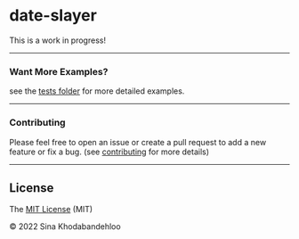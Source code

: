 # **date-slayer**
<!-- ![npm](https://img.shields.io/npm/v/date-slayer?color=%23b8860b&style=flat-square) -->
<!-- ![license](https://img.shields.io/npm/l/date-slayer?color=red&style=flat-square) -->
<!-- ![tests](https://img.shields.io/badge/tests-100%25-green?style=flat-square) -->
<!-- ![types](https://img.shields.io/npm/types/date-slayer?style=flat-square) -->


This is a work in progress!

____________________________________
### **Want More Examples?**
see the [tests folder][tests-url] for more detailed examples.

____________________________________
### **Contributing**
Please feel free to open an issue or create a pull request to add a new feature or fix a bug. (see [contributing][contribution-url] for more details)

____________________________________

## **License**

The [MIT License][license-url] (MIT)

&copy; 2022 Sina Khodabandehloo

[tests-url]: https://github.com/Sinakhx/date-slayer/tree/main/__tests__/
[contribution-url]:  https://github.com/Sinakhx/date-slayer/blob/main/CONTRIBUTING.md
[changelog-url]:  https://github.com/Sinakhx/date-slayer/blob/main/CHANGELOG.md
[license-url]:  https://github.com/Sinakhx/date-slayer/blob/main/LICENSE
